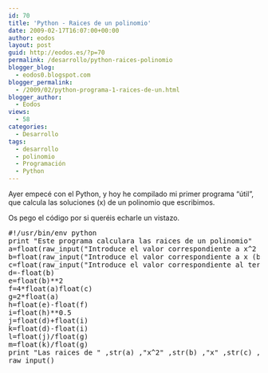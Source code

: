```yaml
---
id: 70
title: 'Python - Raices de un polinomio'
date: 2009-02-17T16:07:00+00:00
author: eodos
layout: post
guid: http://eodos.es/?p=70
permalink: /desarrollo/python-raices-polinomio
blogger_blog:
  - eodos0.blogspot.com
blogger_permalink:
  - /2009/02/python-programa-1-raices-de-un.html
blogger_author:
  - Eodos
views:
  - 58
categories:
  - Desarrollo
tags:
  - desarrollo
  - polinomio
  - Programación
  - Python
---
```

Ayer empecé con el Python, y hoy he compilado mi primer programa &#8220;útil&#8221;, que calcula las soluciones (x) de un polinomio que escribimos.

Os pego el código por si queréis echarle un vistazo.

<pre class="lang:python decode:true">#!/usr/bin/env python
print "Este programa calculara las raices de un polinomio"
a=float(raw_input("Introduce el valor correspondiente a x^2 (a): "))
b=float(raw_input("Introduce el valor correspondiente a x (b): "))
c=float(raw_input("Introduce el valor correspondiente al termino independiente (c): "))
d=-float(b)
e=float(b)**2
f=4*float(a)float(c)
g=2*float(a)
h=float(e)-float(f)
i=float(h)**0.5
j=float(d)+float(i)
k=float(d)-float(i)
l=float(j)/float(g)
m=float(k)/float(g)
print "Las raices de " ,str(a) ,"x^2" ,str(b) ,"x" ,str(c) ,"son: " ,str(l) ,"y " ,str(m)
raw_input()</pre>

